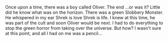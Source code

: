 Once upon a time, there was a boy called Oliver. The end 
...or was it? Little did he know what was on the horizon.
There was a green Slobbery Monster. He whispered in my ear Shrek is love Shrek is life.
I knew at this time, he was part of the cult and soon Oliver would be next. I had to do everything to stop the green horror from taking over the universe. But how?
I wasn't sure at this point, and all I had on me was a pencil...